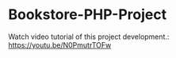 # Bookstore-PHP-Project

Watch video tutorial of this project development.: https://youtu.be/N0PmutrTOFw

